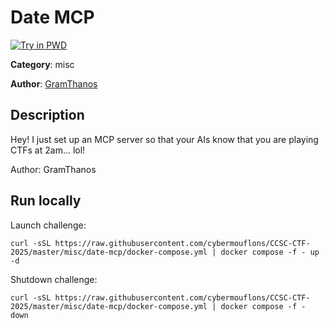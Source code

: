 # Date MCP

[![Try in PWD](https://raw.githubusercontent.com/play-with-docker/stacks/master/assets/images/button.png)](https://labs.play-with-docker.com/?stack=https://raw.githubusercontent.com/cybermouflons/CCSC-CTF-2025/master/misc/date-mcp/docker-compose.yml)


**Category**: misc

**Author**: [GramThanos](https://github.com/GramThanos)

## Description

Hey! I just set up an MCP server so that your AIs know that you are playing CTFs at 2am... lol!


Author: GramThanos


## Run locally

Launch challenge:
```
curl -sSL https://raw.githubusercontent.com/cybermouflons/CCSC-CTF-2025/master/misc/date-mcp/docker-compose.yml | docker compose -f - up -d
```

Shutdown challenge:
```
curl -sSL https://raw.githubusercontent.com/cybermouflons/CCSC-CTF-2025/master/misc/date-mcp/docker-compose.yml | docker compose -f - down
```
